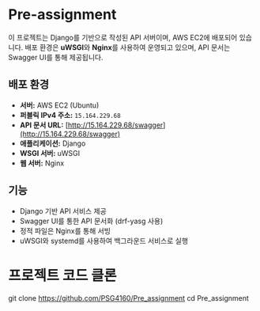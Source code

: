 # Pre-assignment


이 프로젝트는 Django를 기반으로 작성된 API 서버이며, AWS EC2에 배포되어 있습니다.
배포 환경은 **uWSGI**와 **Nginx**를 사용하여 운영되고 있으며, API 문서는 Swagger UI를 통해 제공됩니다.

## 배포 환경

- **서버:** AWS EC2 (Ubuntu)
- **퍼블릭 IPv4 주소:** `15.164.229.68`
- **API 문서 URL:** [http://15.164.229.68/swagger](http://15.164.229.68/swagger)
- **애플리케이션:** Django
- **WSGI 서버:** uWSGI
- **웹 서버:** Nginx

## 기능

- Django 기반 API 서비스 제공
- Swagger UI를 통한 API 문서화 (drf-yasg 사용)
- 정적 파일은 Nginx를 통해 서빙
- uWSGI와 systemd를 사용하여 백그라운드 서비스로 실행


# 프로젝트 코드 클론 
git clone https://github.com/PSG4160/Pre_assignment
cd Pre_assignment